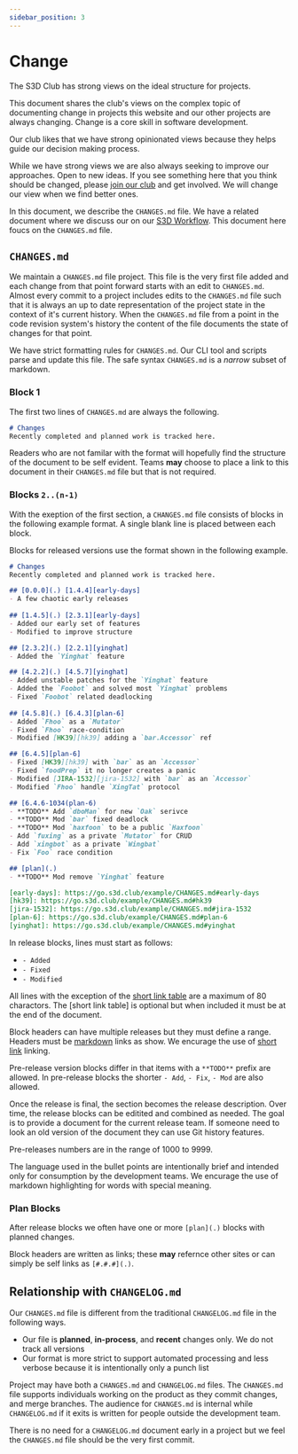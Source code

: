 ```yaml
---
sidebar_position: 3
---
```

# Change
The S3D Club has strong views on the ideal structure for projects.

This document shares the club's views on the complex topic of documenting
change in projects this website and our other projects are always changing.
Change is a core skill in software development.

Our club likes that we have strong opinionated views because they helps guide
our decision making process.

While we have strong views we are also always seeking to improve our
approaches. Open to new ideas.  If you see something here that you think should
be changed, please [join our club][join] and get involved. We will change our
view when we find better ones.

In this document, we describe the `CHANGES.md` file. We have a related document
where we discuss our on our [S3D Workflow][wkfl].  This document here foucs on
the `CHANGES.md` file.

## `CHANGES.md`
We maintain a `CHANGES.md` file project. This file is the very first file added
and each change from that point forward starts with an edit to `CHANGES.md`.
Almost every commit to a project includes edits to the `CHANGES.md` file such
that it is always an up to date representation of the project state in the
context of it's current history.  When the `CHANGES.md` file from a point in
the code revision system's history the content of the file documents the state
of changes for that point.

We have strict formatting rules for `CHANGES.md`. Our CLI tool and scripts
parse and update this file. The safe syntax `CHANGES.md` is a *narrow* subset
of markdown.

### Block 1
The first two lines of `CHANGES.md` are always the following.
```markdown
# Changes
Recently completed and planned work is tracked here.
```

Readers who are not familar with the format will hopefully find the structure
of the document to be self evident. Teams __may__ choose to place a link to
this document in their `CHANGES.md` file but that is not required.

### Blocks `2..(n-1)`
With the exeption of the first section, a `CHANGES.md` file consists of blocks
in the following example format. A single blank line is placed between each
block.

Blocks for released versions use the format shown in the following example.

```markdown
# Changes
Recently completed and planned work is tracked here.

## [0.0.0](.) [1.4.4][early-days]
- A few chaotic early releases
 
## [1.4.5](.) [2.3.1][early-days]
- Added our early set of features
- Modified to improve structure 

## [2.3.2](.) [2.2.1][yinghat]
- Added the `Yinghat` feature

## [4.2.2](.) [4.5.7][yinghat]
- Added unstable patches for the `Yinghat` feature 
- Added the `Foobot` and solved most `Yinghat` problems
- Fixed `Foobot` related deadlocking
 
## [4.5.8](.) [6.4.3][plan-6] 
- Added `Fhoo` as a `Mutator`
- Fixed `Fhoo` race-condition
- Modified [HK39][hk39] adding a `bar.Accessor` ref

## [6.4.5][plan-6]
- Fixed [HK39][hk39] with `bar` as an `Accessor`
- Fixed `foodPrep` it no longer creates a panic
- Modified [JIRA-1532][jira-1532] with `bar` as an `Accessor`
- Modified `Fhoo` handle `XingTat` protocol

## [6.4.6-1034(plan-6)
- **TODO** Add `dboMan` for new `Oak` serivce
- **TODO** Mod `bar` fixed deadlock
- **TODO** Mod `haxfoon` to be a public `Haxfoon`
- Add `fuxing` as a private `Mutator` for CRUD
- Add `xingbot` as a private `Wingbat`
- Fix `Foo` race condition

## [plan](.)
- **TODO** Mod remove `Yinghat` feature

[early-days]: https://go.s3d.club/example/CHANGES.md#early-days
[hk39]: https://go.s3d.club/example/CHANGES.md#hk39
[jira-1532]: https://go.s3d.club/example/CHANGES.md#jira-1532
[plan-6]: https://go.s3d.club/example/CHANGES.md#plan-6
[yinghat]: https://go.s3d.club/example/CHANGES.md#yinghat
```

In release blocks, lines must start as follows:
- `- Added`
- `- Fixed`
- `- Modified`

All lines with the exception of the [short link table][short] are a maximum of
80 charactors. The [short link table] is optional but when included it must be
at the end of the document.

Block headers can have multiple releases but they must define a range. Headers
must be [markdown](https://www.markdownguide.org/) links as show. We encurage
the use of [short link][short] linking.

Pre-release version blocks differ in that items with a `**TODO**` prefix are
allowed. In pre-release blocks the shorter `- Add`, `- Fix`, `- Mod` are also
allowed.

Once the release is final, the section becomes the release description. Over
time, the release blocks can be editited and combined as needed. The goal is to
provide a document for the current release team. If someone need to look an old
version of the document they can use Git history features.

Pre-releases numbers are in the range of 1000 to 9999.

The language used in the bullet points are intentionally brief and intended
only for consumption by the development teams. We encurage the use of markdown
highlighting for words with special meaning.

### Plan Blocks
After release blocks we often have one or more `[plan](.)` blocks with planned
changes.

Block headers are written as links; these **may** refernce other sites or can
simply be self links as `[#.#.#](.)`.

## Relationship with `CHANGELOG.md`
Our `CHANGES.md` file  is different from the traditional `CHANGELOG.md` file in
the following ways.
- Our file is **planned**, **in-process**, and **recent** changes only. We do
  not track all versions
- Our format is more strict to support automated processing and less verbose
  because it is intentionally only a punch list

Project may have both a `CHANGES.md` and `CHANGELOG.md` files. The `CHANGES.md`
file supports individuals working on the product as they commit changes, and
merge branches. The audience for `CHANGES.md` is internal while `CHANGELOG.md`
if it exits is written for people outside the development team.

There is no need for a `CHANGELOG.md` document early in a project but we feel
the `CHANGES.md` file should be the very first commit.

[join]: /blog/2022/09/12/the-s3d-club#join-the-s3d-club
[short]: http://sgmljs.net/docs/markdown-shortlink-examples.html
[wkfl]: /docs/notes/git
